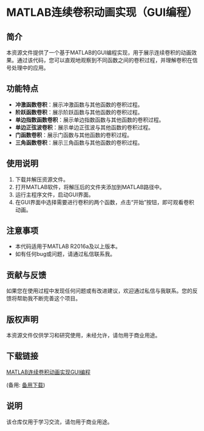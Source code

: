 # MATLAB连续卷积动画实现（GUI编程）

## 简介
本资源文件提供了一个基于MATLAB的GUI编程实现，用于展示连续卷积的动画效果。通过该代码，您可以直观地观察到不同函数之间的卷积过程，并理解卷积在信号处理中的应用。

## 功能特点
- **冲激函数卷积**：展示冲激函数与其他函数的卷积过程。
- **阶跃函数卷积**：展示阶跃函数与其他函数的卷积过程。
- **单边指数函数卷积**：展示单边指数函数与其他函数的卷积过程。
- **单边正弦波卷积**：展示单边正弦波与其他函数的卷积过程。
- **门函数卷积**：展示门函数与其他函数的卷积过程。
- **三角函数卷积**：展示三角函数与其他函数的卷积过程。

## 使用说明
1. 下载并解压资源文件。
2. 打开MATLAB软件，将解压后的文件夹添加到MATLAB路径中。
3. 运行主程序文件，启动GUI界面。
4. 在GUI界面中选择需要进行卷积的两个函数，点击“开始”按钮，即可观看卷积动画。

## 注意事项
- 本代码适用于MATLAB R2016a及以上版本。
- 如有任何bug或问题，请通过私信联系我。

## 贡献与反馈
如果您在使用过程中发现任何问题或有改进建议，欢迎通过私信与我联系。您的反馈将帮助我不断完善这个项目。

## 版权声明
本资源文件仅供学习和研究使用，未经允许，请勿用于商业用途。

## 下载链接
[MATLAB连续卷积动画实现GUI编程](https://pan.quark.cn/s/f147b67550e7) 

(备用: [备用下载](https://pan.baidu.com/s/16ZpwbvjKvZAzQn--zdv-2w?pwd=0mk2))

## 说明

该仓库仅用于学习交流，请勿用于商业用途。
